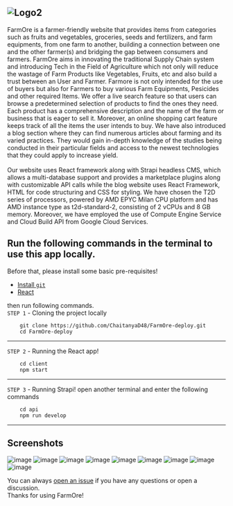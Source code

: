 ![Logo2](https://user-images.githubusercontent.com/96743681/232312340-b921ba2c-08b5-41d3-b892-a30d2fb792f2.png)
---
FarmOre is a farmer-friendly website that provides items from categories such as fruits and vegetables, groceries, seeds and fertilizers, and farm equipments, from one farm to another, building a connection between one and the other farmer(s) and bridging the gap between consumers and farmers. FarmOre aims in innovating the traditional Supply Chain system and introducing Tech in the Field of Agriculture which not only will reduce the wastage of Farm Products like Vegetables, Fruits, etc and also build a trust between an User and Farmer. Farmore is not only intended for the use of buyers but also for Farmers to buy various Farm Equipments, Pesicides and other required Items. We offer a live search feature so that users can browse a predetermined selection of products to find the ones they need. Each product has a comprehensive description and the name of the farm or business that is eager to sell it. Moreover, an online shopping cart feature keeps track of all the items the user intends to buy. We have also introduced a blog section where they can find numerous articles about farming and its varied practices. They would gain in-depth knowledge of the studies being conducted in their particular fields and access to the newest technologies that they could apply to increase yield. 
<br>
<br>Our website uses React framework along with Strapi headless CMS, which allows a multi-database support and provides a marketplace plugins along with customizable API calls while the blog website uses React Framework, HTML for code structuring and CSS for styling. We have chosen the T2D series of processors, powered by AMD EPYC Milan CPU platform and has AMD instance type as t2d-standard-2, consisting of 2 vCPUs and 8 GB memory. Moreover, we have employed the use of Compute Engine Service and Cloud Build API from Google Cloud Services.
<br>
## Run the following commands in the terminal to use this app locally.
Before that, please install some basic pre-requisites!
- [Install `git`](https://git-scm.com/downloads)
- [React](https://react.dev/learn/installation)

then run following commands. 
<br>`STEP 1` - Cloning the project locally
```
    git clone https://github.com/ChaitanyaD48/FarmOre-deploy.git
    cd FarmOre-deploy
```
----
`STEP 2` - Running the React app!
```
    cd client
    npm start
```
----
`STEP 3` - Running Strapi!
open another terminal and enter the following commands
```
    cd api
    npm run develop
```
----
## Screenshots
![image](https://user-images.githubusercontent.com/96743681/232310120-417fcea7-87eb-41ed-b1df-af192cfe0d1f.png)
![image](https://user-images.githubusercontent.com/96743681/232310554-6bdcaadc-aa43-4481-bc41-9f455ab5aee2.png)
![image](https://user-images.githubusercontent.com/96743681/232310725-23d2209d-cf5d-483d-aa5f-bb1941f8ebd3.png)
![image](https://user-images.githubusercontent.com/96743681/232326911-32204cc0-1a44-41c9-97f5-45c70f21cae5.png)
![image](https://user-images.githubusercontent.com/96743681/232311764-ae4f6caf-810c-4006-bdaf-db6f350e4291.png)
![image](https://user-images.githubusercontent.com/96743681/232310989-40c95510-4c1a-4bca-9ffd-522e581f48f4.png)
![image](https://user-images.githubusercontent.com/96743681/232326842-f7bae20a-4fcd-4f18-a9d7-c73a03804438.png)
![image](https://user-images.githubusercontent.com/96743681/232311178-0d4e227c-47ca-44a2-bf60-030cfd6ce7e7.png)
![image](https://user-images.githubusercontent.com/96743681/232312097-97b0b079-4225-4a7f-84b2-a0c5f39cd2cb.png)


You can always [open an issue]([#https://github.com/ChaitanyaD48/FarmOre-deploy/issues]) if you have any questions or open a discussion. <br> Thanks for using FarmOre!


